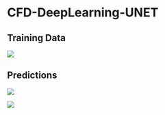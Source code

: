 # CFD-DeepLearning-UNET

## Training Data
![](plots/montage_train.gif)

## Predictions

![](plots/montage_test_epsilon015.gif)

![](plots/montage_test_epsilon01.gif)
